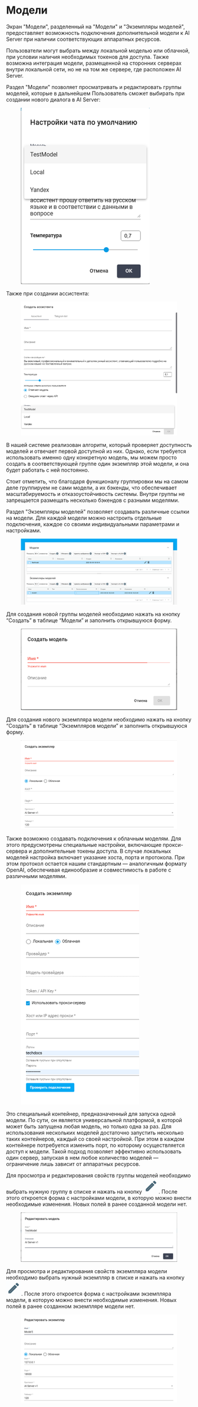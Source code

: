 # Модели

Экран "Модели", разделенный на "Модели" и "Экземпляры моделей", предоставляет возможность подключения дополнительной модели к AI Server при наличии соответствующих аппаратных ресурсов.&#x20;

Пользователи могут выбрать между локальной моделью или облачной, при условии наличия необходимых токенов для доступа. Также возможна интеграция модели, размещенной на сторонних серверах внутри локальной сети, но не на том же сервере, где расположен AI Server.&#x20;

Раздел "Модели" позволяет просматривать и редактировать группы моделей, которые в дальнейшем Пользователь сможет выбирать при создании нового диалога в AI Server:

<figure><img src="../../../.gitbook/assets/изображение (5).png" alt=""><figcaption></figcaption></figure>

Также при создании ассистента:

<figure><img src="../../../.gitbook/assets/изображение (3) (1).png" alt=""><figcaption></figcaption></figure>

В нашей системе реализован алгоритм, который проверяет доступность моделей и отвечает первой доступной из них. Однако, если требуется использовать именно одну конкретную модель, мы можем просто создать в соответствующей группе один экземпляр этой модели, и она будет работать с ней постоянно.

Стоит отметить, что благодаря функционалу группировки мы на самом деле группируем не сами модели, а их бэкенды, что обеспечивает масштабируемость и отказоустойчивость системы. Внутри группы не запрещается размещать несколько бэкендов с разными моделями.

Раздел "Экземпляры моделей" позволяет создавать различные ссылки на модели. Для каждой модели можно настроить отдельные подключения, каждое со своими индивидуальными параметрами и настройками.

<figure><img src="../../../.gitbook/assets/изображение (271).png" alt=""><figcaption></figcaption></figure>

Для создания новой группы моделей необходимо нажать на кнопку “Создать” в таблице “Модели” и заполнить открывшуюся форму.&#x20;

<figure><img src="../../../.gitbook/assets/изображение (9).png" alt=""><figcaption></figcaption></figure>

Для создания нового экземпляра модели необходимо нажать на кнопку “Создать” в таблице “Экземпляров модели” и заполнить открывшуюся форму.&#x20;

<figure><img src="../../../.gitbook/assets/изображение (10).png" alt=""><figcaption></figcaption></figure>

Также возможно создавать подключения к облачным моделям. Для этого предусмотрены специальные настройки, включающие прокси-сервера и дополнительные токены доступа. В случае локальных моделей настройка включает указание хоста, порта и протокола. При этом протокол остается нашим стандартным — аналогичным формату OpenAI, обеспечивая единообразие и совместимость в работе с различными моделями.

<figure><img src="../../../.gitbook/assets/изображение (2) (1).png" alt=""><figcaption></figcaption></figure>

Это специальный контейнер, предназначенный для запуска одной модели. По сути, он является универсальной платформой, в которой может быть запущена любая модель, но только одна за раз. Для использования нескольких моделей достаточно запустить несколько таких контейнеров, каждый со своей настройкой. При этом в каждом контейнере потребуется изменить порт, по которому осуществляется доступ к модели. Такой подход позволяет эффективно использовать один сервер, запуская в нем любое количество моделей — ограничение лишь зависит от аппаратных ресурсов.

Для просмотра и редактирования свойств группы моделей необходимо выбрать нужную группу в списке и нажать на кнопку ![](<../../../.gitbook/assets/изображение (303).png>). После этого откроется форма с настройками модели, в которую можно внести необходимые изменения. Новых полей в ранее созданной модели нет.

<figure><img src="../../../.gitbook/assets/изображение (272).png" alt=""><figcaption></figcaption></figure>

Для просмотра и редактирования свойств экземпляра модели необходимо выбрать нужный экземпляр в списке и нажать на кнопку ![](<../../../.gitbook/assets/изображение (303).png>). После этого откроется форма с настройками экземпляра модели, в которую можно внести необходимые изменения. Новых полей в ранее созданном экземпляре модели нет.

<figure><img src="../../../.gitbook/assets/изображение (273).png" alt=""><figcaption></figcaption></figure>
